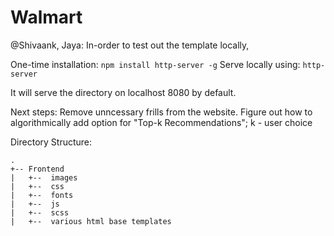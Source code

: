 # Walmart

@Shivaank, Jaya: In-order to test out the template locally,

One-time installation: `npm install http-server -g`
Serve locally using: `http-server`

It will serve the directory on localhost 8080 by default.

Next steps: Remove unncessary frills from the website. Figure out how to algorithmically add option for "Top-k Recommendations"; k - user choice

Directory Structure: 
```
.
+-- Frontend
|	+--  images
|	+--  css
|	+--  fonts
|	+--  js
|	+--  scss
|	+--  various html base templates
```

